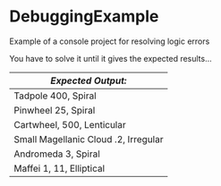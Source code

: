 # DebuggingExample
Example of a console project for resolving logic errors

You have to solve it until it gives the expected results...

___Expected Output:___										|
----------------------------------------	|
Tadpole  400,  Spiral											|
Pinwheel  25,  Spiral											|
Cartwheel, 500,  Lenticular								|
Small Magellanic Cloud .2,  Irregular			|
Andromeda  3,  Spiral											|
Maffei 1,  11,  Elliptical								|
